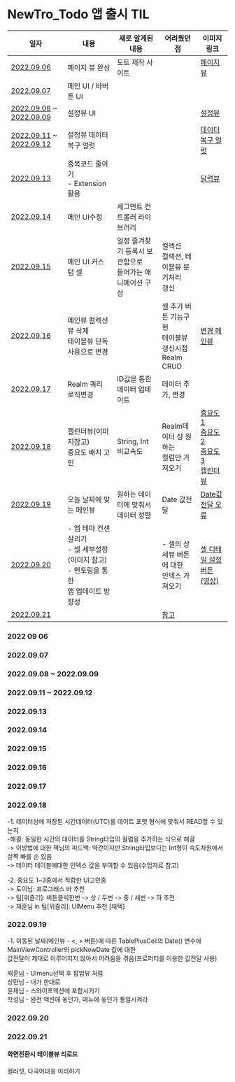 # NewTro_Todo 앱 출시 TIL

|일자|내용|새로 알게된 내용|어려웠던 점|이미지 링크
|----------|--------------------|--------------------|--------------------|--------------------
|[2022.09.06](#2022-09-06)|페이지 뷰 완성|도트 제작 사이트||[페이지뷰](https://user-images.githubusercontent.com/44957712/190864376-28b88f4e-c7e5-42fc-af4b-14552e2733c8.png)
|[2022.09.07](2022.09.07)|메인 UI / 바버튼 UI|||
|[2022.09.08](2022.09.08) ~ [2022.09.09](2022.09.09)|설정뷰 UI|||[설정뷰](https://user-images.githubusercontent.com/44957712/190864934-2f8be7e6-4ef5-436d-bc69-d6b7ecaaa580.png)
|[2022.09.11](2022.09.11) ~ [2022.09.12](2022.09.12)|설정뷰 데이터복구 얼럿|||[데이터복구 얼럿](https://user-images.githubusercontent.com/44957712/190864944-5dba850e-1c15-4a76-bd28-59f37b671931.png)
|[2022.09.13](2022.09.13)|중복코드 줄이기 <br/>- Extension 활용|||[달력뷰](https://user-images.githubusercontent.com/44957712/190865252-6c8db32e-0c61-4fbd-a6ff-83c624d4e298.png)
|[2022.09.14](2022.09.14)|메인 UI수정|세그먼트 컨트롤러 라이브러리||
|[2022.09.15](2022.09.15)|메인 UI 커스텀 셀|일정 즐겨찾기 등록시 보관함으로<br/>들어가는 애니메이션 구상|컬렉션<br/>컬렉션, 테이블뷰 분기처리<br/>갱신|
|[2022.09.16](2022.09.16)|메인뷰 컬렉션뷰 삭제<br/>테이블뷰 단독 사용으로 변경||셀 추가 버튼 기능구현<br/>테이블뷰 갱신시점<br/>Realm CRUD|[변경 메인뷰](https://user-images.githubusercontent.com/44957712/190865170-9416c934-5c7f-48cb-9e91-498df667f729.png)
|[2022.09.17](2022.09.17)|Realm 쿼리 로직변경|ID값을 통한 데이터 업데이트|데이터 추가, 변경|
|[2022.09.18](2022.09.18)|캘린더뷰(이미지참고)<br/>중요도 배치 고민|String, Int 비교속도|Realm데이터 상 원하는<br/>컬럼만 가져오기|[중요도1](https://user-images.githubusercontent.com/44957712/190911198-dde39e4b-84b0-4245-8050-5471d6910afe.png)<br/>[중요도2](https://user-images.githubusercontent.com/44957712/190912589-24bf0d02-5a2c-4ba9-8eac-f20bd4952924.png)<br/>[중요도3](https://user-images.githubusercontent.com/44957712/190917010-e960f6d5-f076-4414-a131-24f617c2a9c4.png)<br/>[캘린더뷰](https://user-images.githubusercontent.com/44957712/190911363-09dbbbad-ab9e-4e4c-b9cd-d301a75b262f.png)
|[2022.09.19](2022.09.19)|오늘 날짜에 맞는 메인뷰|원하는 데이터에 맞춰서 데이터 정렬|Date 값전달|[Date값전달 오류](https://user-images.githubusercontent.com/44957712/191014148-01adafd0-bcc1-4f96-bd2f-22a954c804d3.png)
|[2022.09.20](2022.09.20)|- 앱 테마 컨센 살리기<br/>- 셀 세부설정(이미지 참고)<br/>- 멘토링을 통한<br/>앱 업데이트 방향성||- 셀의 상세뷰 버튼에 대한<br/>인덱스 가져오기|[셀 디테일 설정 버튼](https://user-images.githubusercontent.com/44957712/191313969-9860c9a0-5d11-4d0f-88f5-d43285487ad6.png)<br/>[(영상)](https://user-images.githubusercontent.com/44957712/191539036-7cb04975-d4da-46c5-bec2-f0a19b8cc02b.mov)
|[2022.09.21](2022.09.21)|||[참고](#화면전환시-테이블뷰-리로드)|

### 2022 09 06

### 2022.09.07

### 2022.09.08 ~ 2022.09.09

### 2022.09.11 ~ 2022.09.12

### 2022.09.13

### 2022.09.14

### 2022.09.15

### 2022.09.16

### 2022.09.17

### 2022.09.18
-1. 데이터상에 저장된 시간데이터(UTC)를 데이트 포맷 형식에 맞춰서 READ할 수 있는지<br/>
-해결: 동일한 시간의 데이터를 String타입의 컬럼을 추가하는 식으로 해결<br/>
-> 이방법에 대한 잭님의 피드백: 약간이지만 String타입보다는 Int형이 속도차원에서 살짝 빠를 순 있음<br/>
-> 데이터 테이블에대한 인덱스 값을 부여할 수 있음(수업자료 참고)<br/>

-2. 중요도 1~3중에서 적합한 UI고민중<br/>
-> 도이님: 프로그래스 바 추천<br/>
-> 팀[위즐리]: 버튼클릭한번 -> 상 / 두번 -> 중 / 세번 -> 하 추천<br/>
-> 재훈님 in 팀[위즐리]: UIMenu 추천 [채택]<br/>

### 2022.09.19
-1. 이동된 날짜(메인뷰 - <, > 버튼)에 따른 TablePlusCell의 Date() 변수에 MainViewController의 pickNowDate 값에 대한<br/> 값전달이 제대로 이루어지지 않아서 어려움을 겪음(프로퍼티를 이용한 값전달 사용)

재훈님 - UImenu선택 후 팝업뷰 처럼<br/>
상민님 - 내가 한대로<br/>
윤제님 - 스와이프액션에 포함시키기<br/>
학성님 - 완전 액션에 놓던가, 메뉴에 놓던가 통일시켜라<br/>

### 2022.09.20

### 2022.09.21
#### 화면전환시 테이블뷰 리로드<br/>
컬러셋, 다국어대응 미리하기
